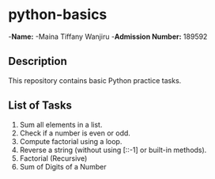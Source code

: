 # python-basics

-**Name:** -Maina Tiffany Wanjiru
-**Admission Number:** 189592

## Description
This repository contains basic Python practice tasks.

## List of Tasks
1. Sum all elements in a list.
2. Check if a number is even or odd.
3. Compute factorial using a loop.
4. Reverse a string (without using [::-1] or built-in methods).
5. Factorial (Recursive)
6. Sum of Digits of a Number
